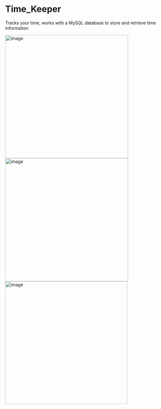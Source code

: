 # Time_Keeper
Tracks your time, works with a MySQL database to store and retrieve time information

<img width="398" alt="image" src="https://github.com/jwflammer/Time_Keeper/assets/23066085/def4d6a1-2886-4b1d-89fc-e4de1dcbb0b5">

<img width="398" alt="image" src="https://github.com/jwflammer/Time_Keeper/assets/23066085/ce878513-dade-4c97-aae4-d53ee06c45a4">

<img width="396" alt="image" src="https://github.com/jwflammer/Time_Keeper/assets/23066085/bba2285f-cacc-4362-a2e6-117eda7772f7">

